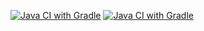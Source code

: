 [![Java CI with Gradle](https://github.com/Anest2023/postmanapicihw/actions/workflows/main.yml/badge.svg)](https://github.com/Anest2023/postmanapicihw/actions/workflows/main.yml)
[![Java CI with Gradle](https://github.com/Anest2023/postmanapicihw/actions/workflows/main.yml/badge.svg)](https://github.com/Anest2023/postmanapicihw/actions/workflows/main.yml)
